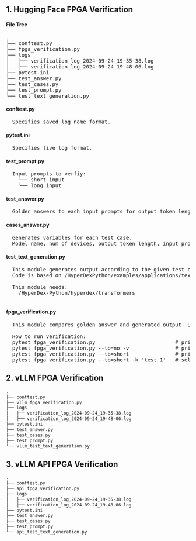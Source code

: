 ## 1. Hugging Face FPGA Verification

#### File Tree
<pre>
.
├── conftest.py
├── fpga_verification.py
├── logs
│   ├── verification_log_2024-09-24_19-35-38.log
│   ├── verification_log_2024-09-24_19-48-06.log
├── pytest.ini
├── test_answer.py
├── test_cases.py
├── test_prompt.py
└── test_text_generation.py
</pre>
#### conftest.py
<pre>
  Specifies saved log name format.
</pre>

#### pytest.ini
<pre>
  Specifies live log format.
</pre>

#### test_prompt.py
<pre>
  Input prompts to verfiy:
    └── short input
    └── long input
</pre>

#### test_answer.py
<pre>
  Golden answers to each input prompts for output token length of 100, 200, 400, 600, 800, 1000, 1200.
</pre>

#### cases_answer.py
<pre>
  Generates variables for each test case.
  Model name, num of devices, output token length, input prompt, golden answer,...are saved in each test case variable.
</pre>

#### test_text_generation.py
<pre>
  This module generates output according to the given test case.
  Code is based on /HyperDexPython/examples/applications/text_generation.py
  
  This module needs:
    /HyperDex-Python/hyperdex/transformers
  
</pre>

#### fpga_verification.py
<pre>
  This module compares golden answer and generated output. Logs will be save in ./logs
  
  How to run verification:
  pytest fpga_verification.py                          # prints full info
  pytest fpga_verification.py --tb=no -v               # prints only the summary info
  pytest fpga_verification.py --tb=short               # prints info
  pytest fpga_verification.py --tb=short -k 'test_1'   # select tests
</pre>





## 2. vLLM FPGA Verification
```bash
.
├── conftest.py
├── vllm_fpga_verification.py
├── logs
│   ├── verification_log_2024-09-24_19-35-38.log
│   ├── verification_log_2024-09-24_19-48-06.log
├── pytest.ini
├── test_answer.py
├── test_cases.py
├── test_prompt.py
└── vllm_test_text_generation.py
```

## 3. vLLM API FPGA Verification
```bash
.
├── conftest.py
├── api_fpga_verification.py
├── logs
│   ├── verification_log_2024-09-24_19-35-38.log
│   ├── verification_log_2024-09-24_19-48-06.log
├── pytest.ini
├── test_answer.py
├── test_cases.py
├── test_prompt.py
└── api_test_text_generation.py
```

